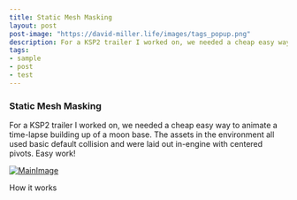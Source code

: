 ```yaml
---
title: Static Mesh Masking
layout: post
post-image: "https://david-miller.life/images/tags_popup.png"
description: For a KSP2 trailer I worked on, we needed a cheap easy way to animate a time-lapse building up of a moon base.
tags:
- sample
- post
- test
---
```


### Static Mesh Masking

For a KSP2 trailer I worked on, we needed a cheap easy way to animate a time-lapse building up of a moon base.  The assets in the environment all used basic default collision and were laid out in-engine with centered pivots.  Easy work!

[![MainImage](https://david-miller.life/images/tags_popup.png)](https://david-miller.life/images/tags_popup.png)

How it works